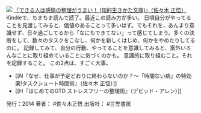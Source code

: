 
[![](https://images-fe.ssl-images-amazon.com/images/I/51EMqjKmFJL._SL160_.jpg)](http://www.amazon.co.jp/exec/obidos/ASIN/B00OKHIXDU/choiyaki81-22/ref=nosim)
[『できる人は感情の整理がうまい！ (知的生きかた文庫)』（佐々木 正悟）](http://www.amazon.co.jp/exec/obidos/ASIN/B00OKHIXDU/choiyaki81-22/ref=nosim)
Kindleで、ちまちま読んで読了。最近この読み方が多い。
日頃自分がやってることを見渡してみると、価値のあることって多いはず。でもそれを、あんまり意識せず、日々過ごしてるから「なにもできてない」って感じてしまう。多くの決断をして、数々のタスクをこなし、何かを新しくはじめ、何かをやめたりしてるのに。
記録してみて、自分の行動、やってることを意識してみると、案外いろんなことに取り組めていることに気づくのかも。
意識的に取り組むこと。それを記録すること。
この2点は、すごく大事。

- [[N『なぜ、仕事が予定どおりに終わらないのか？〜「時間ない病」の特効薬!タスクシュート時間術』（佐々木 正悟）]]
- [[H『はじめてのGTD ストレスフリーの整理術』（デビッド・アレン）]]

発行：2014
著者： #佐々木正悟 
出版社： #三笠書房 